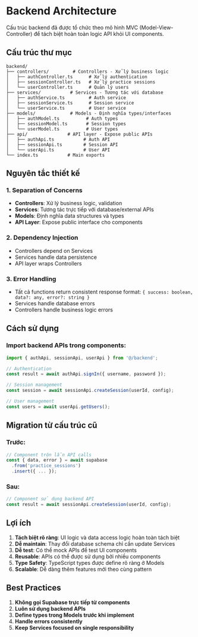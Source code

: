 # Backend Architecture

Cấu trúc backend đã được tổ chức theo mô hình MVC (Model-View-Controller) để tách biệt hoàn toàn logic API khỏi UI components.

## Cấu trúc thư mục

```
backend/
├── controllers/         # Controllers - Xử lý business logic
│   ├── authController.ts      # Xử lý authentication
│   ├── sessionController.ts   # Xử lý practice sessions
│   └── userController.ts      # Quản lý users
├── services/           # Services - Tương tác với database
│   ├── authService.ts         # Auth service
│   ├── sessionService.ts      # Session service
│   └── userService.ts         # User service
├── models/             # Models - Định nghĩa types/interfaces
│   ├── authModel.ts          # Auth types
│   ├── sessionModel.ts       # Session types
│   └── userModel.ts          # User types
├── api/               # API layer - Expose public APIs
│   ├── authApi.ts           # Auth API
│   ├── sessionApi.ts        # Session API
│   └── userApi.ts           # User API
└── index.ts           # Main exports
```

## Nguyên tắc thiết kế

### 1. Separation of Concerns

- **Controllers**: Xử lý business logic, validation
- **Services**: Tương tác trực tiếp với database/external APIs
- **Models**: Định nghĩa data structures và types
- **API Layer**: Expose public interface cho components

### 2. Dependency Injection

- Controllers depend on Services
- Services handle data persistence
- API layer wraps Controllers

### 3. Error Handling

- Tất cả functions return consistent response format: `{ success: boolean, data?: any, error?: string }`
- Services handle database errors
- Controllers handle business logic errors

## Cách sử dụng

### Import backend APIs trong components:

```typescript
import { authApi, sessionApi, userApi } from '@/backend';

// Authentication
const result = await authApi.signIn({ username, password });

// Session management
const session = await sessionApi.createSession(userId, config);

// User management
const users = await userApi.getUsers();
```

## Migration từ cấu trúc cũ

### Trước:

```typescript
// Component trộn lẫn API calls
const { data, error } = await supabase
  .from('practice_sessions')
  .insert({ ... });
```

### Sau:

```typescript
// Component sử dụng backend API
const result = await sessionApi.createSession(userId, config);
```

## Lợi ích

1. **Tách biệt rõ ràng**: UI logic và data access logic hoàn toàn tách biệt
2. **Dễ maintain**: Thay đổi database schema chỉ cần update Services
3. **Dễ test**: Có thể mock APIs để test UI components
4. **Reusable**: APIs có thể được sử dụng bởi nhiều components
5. **Type Safety**: TypeScript types được define rõ ràng ở Models
6. **Scalable**: Dễ dàng thêm features mới theo cùng pattern

## Best Practices

1. **Không gọi Supabase trực tiếp từ components**
2. **Luôn sử dụng backend APIs**
3. **Define types trong Models trước khi implement**
4. **Handle errors consistently**
5. **Keep Services focused on single responsibility**
